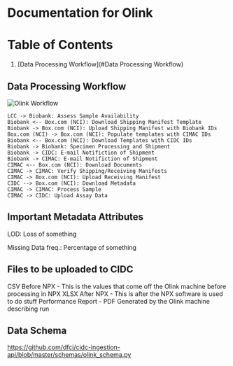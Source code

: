 # Documentation for Olink

# Table of Contents
1. [Data Processing Workflow](#Data Processing Workflow)



## Data Processing Workflow

![Olink Workflow](https://static.swimlanes.io/1c046f0555d01319d507c36c06950bab.png "Olink Workflow")

```
LCC -> Biobank: Assess Sample Availability
Biobank <-- Box.com (NCI): Download Shipping Manifest Template
Biobank -> Box.com (NCI): Upload Shipping Manifest with Biobank IDs
Box.com (NCI) -> Box.com (NCI): Populate templates with CIMAC IDs
Biobank <-- Box.com (NCI): Download Templates with CIDC IDs
Biobank -> Biobank: Specimen Processing and Shipment
Biobank -> CIDC: E-mail Notifiction of Shipment
Biobank -> CIMAC: E-mail Notifiction of Shipment
CIMAC <-- Box.com (NCI): Download Documents
CIMAC -> CIMAC: Verify Shipping/Receiving Manifests
CIMAC -> Box.com (NCI): Upload Receiving Manifest
CIDC --> Box.com (NCI): Download Metadata
CIMAC -> CIMAC: Process Sample
CIMAC -> CIDC: Upload Assay Data
```

## Important Metadata Attributes

LOD: Loss of something

Missing Data freq.: Percentage of something

## Files to be uploaded to CIDC

CSV Before NPX - This is the values that come off the Olink machine before processing in NPX
XLSX After NPX - This is after the NPX software is used to do stuff
Performance Report - PDF Generated by the Olink machine describing run

## Data Schema

https://github.com/dfci/cidc-ingestion-api/blob/master/schemas/olink_schema.py
